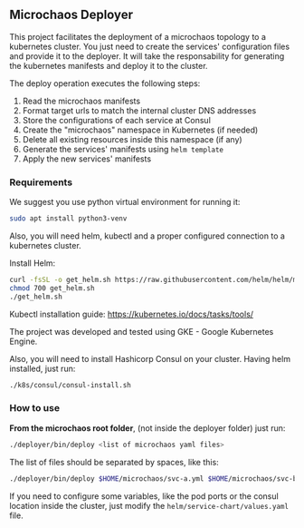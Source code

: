 ## Microchaos Deployer

This project facilitates the deployment of a microchaos topology to a kubernetes cluster.
You just need to create the services' configuration files and provide it to the deployer.
It will take the responsability for generating the kubernetes manifests and deploy it to the cluster.

The deploy operation executes the following steps:

  1) Read the microchaos manifests
  2) Format target urls to match the internal cluster DNS addresses
  3) Store the configurations of each service at Consul
  4) Create the "microchaos" namespace in Kubernetes (if needed)
  5) Delete all existing resources inside this namespace (if any)
  6) Generate the services' manifests using `helm template`  
  7) Apply the new services' manifests

### Requirements
We suggest you use python virtual environment for running it:

```bash
sudo apt install python3-venv
```

Also, you will need helm, kubectl and a proper configured connection to a kubernetes cluster.

Install Helm:
```bash
curl -fsSL -o get_helm.sh https://raw.githubusercontent.com/helm/helm/master/scripts/get-helm-3
chmod 700 get_helm.sh
./get_helm.sh
```

Kubectl installation guide: https://kubernetes.io/docs/tasks/tools/

The  project was developed and tested using GKE - Google Kubernetes Engine.

Also, you will need to install Hashicorp Consul on your cluster. Having helm installed, just run:
```bash
./k8s/consul/consul-install.sh
```

### How to use
**From the microchaos root folder**, (not inside the deployer folder) just run: 
```bash
./deployer/bin/deploy <list of microchaos yaml files>  
```
The list of files should be separated by spaces, like this:
```bash
./deployer/bin/deploy $HOME/microchaos/svc-a.yml $HOME/microchaos/svc-b.yml $HOME/microchaos/svc-c.yml 
```

If you need to configure some variables, like the pod ports or the consul location inside the cluster, just modify
the `helm/service-chart/values.yaml` file.